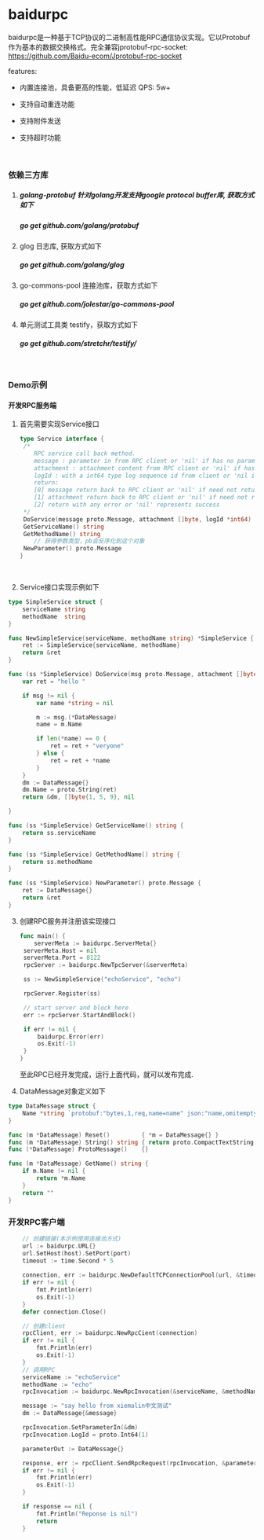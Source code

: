# baidurpc

baidurpc是一种基于TCP协议的二进制高性能RPC通信协议实现。它以Protobuf作为基本的数据交换格式。完全兼容jprotobuf-rpc-socket: https://github.com/Baidu-ecom/Jprotobuf-rpc-socket

features:

- 内置连接池，具备更高的性能，低延迟 QPS: 5w+

- 支持自动重连功能

- 支持附件发送

- 支持超时功能

  ​

### 依赖三方库

1. ##### golang-protobuf 针对golang开发支持google protocol  buffer库, 获取方式如下

   ##### go get github.com/golang/protobuf

2. glog 日志库, 获取方式如下

   ##### go get github.com/golang/glog

3. go-commons-pool 连接池库，获取方式如下

   ##### go get github.com/jolestar/go-commons-pool

4. 单元测试工具类 testify，获取方式如下

   ##### go get github.com/stretchr/testify/

   ​

### Demo示例

#### 开发RPC服务端

1. 首先需要实现Service接口

   ```go
   type Service interface {
   	/*
   	   RPC service call back method.
   	   message : parameter in from RPC client or 'nil' if has no parameter
   	   attachment : attachment content from RPC client or 'nil' if has no attachment
   	   logId : with a int64 type log sequence id from client or 'nil if has no logId
   	   return:
   	   [0] message return back to RPC client or 'nil' if need not return method response
   	   [1] attachment return back to RPC client or 'nil' if need not return attachemnt
   	   [2] return with any error or 'nil' represents success
   	*/
   	DoService(message proto.Message, attachment []byte, logId *int64) (proto.Message, []byte, error)
   	GetServiceName() string
   	GetMethodName() string
       // 获得参数类型，pb会反序化到这个对象
   	NewParameter() proto.Message
   }
   ```

   ​

2. Service接口实现示例如下

```go
type SimpleService struct {
	serviceName string
	methodName  string
}

func NewSimpleService(serviceName, methodName string) *SimpleService {
	ret := SimpleService{serviceName, methodName}
	return &ret
}

func (ss *SimpleService) DoService(msg proto.Message, attachment []byte, logId *int64) (proto.Message, []byte, error) {
	var ret = "hello "

	if msg != nil {
		var name *string = nil

		m := msg.(*DataMessage)
		name = m.Name

		if len(*name) == 0 {
			ret = ret + "veryone"
		} else {
			ret = ret + *name
		}
	}
	dm := DataMessage{}
	dm.Name = proto.String(ret)
	return &dm, []byte{1, 5, 9}, nil

}

func (ss *SimpleService) GetServiceName() string {
	return ss.serviceName
}

func (ss *SimpleService) GetMethodName() string {
	return ss.methodName
}

func (ss *SimpleService) NewParameter() proto.Message {
	ret := DataMessage{}
	return &ret
}
```



3. 创建RPC服务并注册该实现接口

   ```go
   func main() {
       serverMeta := baidurpc.ServerMeta{}
   	serverMeta.Host = nil
   	serverMeta.Port = 8122
   	rpcServer := baidurpc.NewTpcServer(&serverMeta)

   	ss := NewSimpleService("echoService", "echo")

   	rpcServer.Register(ss)

   	// start server and block here
   	err := rpcServer.StartAndBlock()

   	if err != nil {
   		baidurpc.Error(err)
   		os.Exit(-1)
   	}
   }
   ```

   至此RPC已经开发完成，运行上面代码，就可以发布完成.

4. DataMessage对象定义如下

```go
type DataMessage struct {
	Name *string `protobuf:"bytes,1,req,name=name" json:"name,omitempty"`
}

func (m *DataMessage) Reset()         { *m = DataMessage{} }
func (m *DataMessage) String() string { return proto.CompactTextString(m) }
func (*DataMessage) ProtoMessage()    {}

func (m *DataMessage) GetName() string {
	if m.Name != nil {
		return *m.Name
	}
	return ""
}
```



### 开发RPC客户端

```go
    // 创建链接(本示例使用连接池方式)
	url := baidurpc.URL{}
	url.SetHost(host).SetPort(port)
    timeout := time.Second * 5
   
    connection, err := baidurpc.NewDefaultTCPConnectionPool(url, &timeout)
	if err != nil {
		fmt.Println(err)
		os.Exit(-1)
	}
    defer connection.Close()

    // 创建client
    rpcClient, err := baidurpc.NewRpcCient(connection)
    if err != nil {
		fmt.Println(err)
		os.Exit(-1)
	}
    // 调用RPC
	serviceName := "echoService"
	methodName := "echo"
	rpcInvocation := baidurpc.NewRpcInvocation(&serviceName, &methodName)

	message := "say hello from xiemalin中文测试"
	dm := DataMessage{&message}

	rpcInvocation.SetParameterIn(&dm)
	rpcInvocation.LogId = proto.Int64(1)

	parameterOut := DataMessage{}

	response, err := rpcClient.SendRpcRequest(rpcInvocation, &parameterOut)
	if err != nil {
		fmt.Println(err)
		os.Exit(-1)
	}

	if response == nil {
		fmt.Println("Reponse is nil")
		return
	}
```

